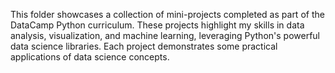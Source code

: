 This folder showcases a collection of mini-projects completed as part of the DataCamp Python curriculum. These projects highlight my skills in data analysis, visualization, and machine learning, leveraging Python's powerful data science libraries. Each project demonstrates some practical applications of data science concepts.

